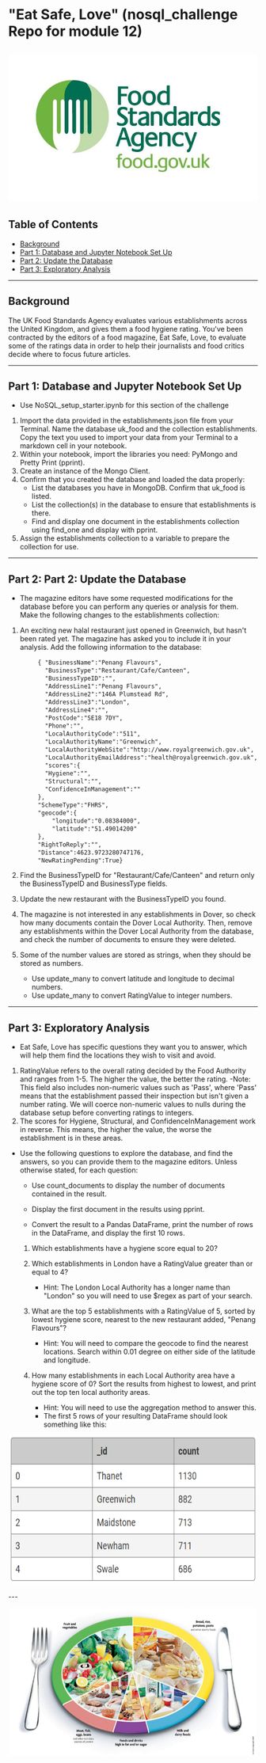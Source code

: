 
# "Eat Safe, Love" (nosql_challenge Repo for module 12)
![mar season diagram](images/food_standard_ag.png)
---
## Table of Contents
- [Background](#background)
- [Part 1: Database and Jupyter Notebook Set Up](#database-and-Jupyter-Notebook-Set-Up)
- [Part 2: Update the Database](#update-the-Database)
- [Part 3: Exploratory Analysis](#exploratory-Analysis)

---
## Background <a name="background"></a>

The UK Food Standards Agency evaluates various establishments across the United Kingdom, and gives them a food hygiene rating. 
You've been contracted by the editors of a food magazine, Eat Safe, Love, to evaluate some of the ratings data in order to help 
their journalists and food critics decide where to focus future articles.

---
## Part 1: Database and Jupyter Notebook Set Up <a name="database-and-Jupyter-Notebook-Set-Up"></a>

-  Use NoSQL_setup_starter.ipynb for this section of the challenge
  1. Import the data provided in the establishments.json file from your Terminal. Name the database uk_food and the collection establishments. 
     Copy the text you used to import your data from your Terminal to a markdown cell in your notebook.
  2. Within your notebook, import the libraries you need: PyMongo and Pretty Print (pprint).
  3. Create an instance of the Mongo Client.
  4. Confirm that you created the database and loaded the data properly:
      -  List the databases you have in MongoDB. Confirm that uk_food is listed.              
      -  List the collection(s) in the database to ensure that establishments is there.
      -  Find and display one document in the establishments collection using find_one and display with pprint.
  5.  Assign the establishments collection to a variable to prepare the collection for use.
---
## Part 2: Part 2: Update the Database <a name="update-the-Database"></a>

-  The magazine editors have some requested modifications for the database before you can perform any queries or analysis for them. Make the
   following changes to the establishments collection:
1. An exciting new halal restaurant just opened in Greenwich, but hasn't been rated yet. The magazine has asked you to include it in your analysis. 
   Add the following information to the database:
   
            { "BusinessName":"Penang Flavours",
              "BusinessType":"Restaurant/Cafe/Canteen",
              "BusinessTypeID":"",
              "AddressLine1":"Penang Flavours",
              "AddressLine2":"146A Plumstead Rd",
              "AddressLine3":"London",
              "AddressLine4":"",
              "PostCode":"SE18 7DY",
              "Phone":"",
              "LocalAuthorityCode":"511",
              "LocalAuthorityName":"Greenwich",
              "LocalAuthorityWebSite":"http://www.royalgreenwich.gov.uk",
              "LocalAuthorityEmailAddress":"health@royalgreenwich.gov.uk",
              "scores":{
              "Hygiene":"",
              "Structural":"",
              "ConfidenceInManagement":""
            },
            "SchemeType":"FHRS",
            "geocode":{
                "longitude":"0.08384000",
                "latitude":"51.49014200"
            },
            "RightToReply":"",
            "Distance":4623.9723280747176,
            "NewRatingPending":True}

2. Find the BusinessTypeID for "Restaurant/Cafe/Canteen" and return only the BusinessTypeID and BusinessType fields.
3. Update the new restaurant with the BusinessTypeID you found.
4. The magazine is not interested in any establishments in Dover, so check how many documents contain the Dover Local Authority. 
   Then, remove any establishments within the Dover Local Authority from the database, and check the number of documents to ensure they were deleted.
5. Some of the number values are stored as strings, when they should be stored as numbers.
      -  Use update_many to convert latitude and longitude to decimal numbers.
      -  Use update_many to convert RatingValue to integer numbers.

---
## Part 3: Exploratory Analysis <a name="exploratory-Analysis"></a>

- Eat Safe, Love has specific questions they want you to answer, which will help them find the locations they wish to visit and avoid.

1. RatingValue refers to the overall rating decided by the Food Authority and ranges from 1-5. The higher the value, the better the rating.
    -Note: This field also includes non-numeric values such as 'Pass', where 'Pass' means that the establishment passed their inspection but
     isn't given a number rating. We will coerce non-numeric values to nulls during the database setup before converting ratings to integers.
2. The scores for Hygiene, Structural, and ConfidenceInManagement work in reverse. This means, the higher the value, the worse the establishment
    is in these areas.
    
- Use the following questions to explore the database, and find the answers, so you can provide them to the magazine editors.
  Unless otherwise stated, for each question:

    - Use count_documents to display the number of documents contained in the result.

    - Display the first document in the results using pprint.

    - Convert the result to a Pandas DataFrame, print the number of rows in the DataFrame, and display the first 10 rows.

    1. Which establishments have a hygiene score equal to 20?

    2. Which establishments in London have a RatingValue greater than or equal to 4?

        - Hint: The London Local Authority has a longer name than "London" so you will need to use $regex as part of your search.

    3. What are the top 5 establishments with a RatingValue of 5, sorted by lowest hygiene score, nearest to the new restaurant added, "Penang Flavours"?

        - Hint: You will need to compare the geocode to find the nearest locations. Search within 0.01 degree on either side of the latitude and longitude.

    4. How many establishments in each Local Authority area have a hygiene score of 0? Sort the results from highest to lowest, and print out the top ten local           authority areas.

        - Hint: You will need to use the aggregation method to answer this.
        - The first 5 rows of your resulting DataFrame should look something like this:

<p align="center">
<img src="images/dataframe_ex.png" alt="example dataframe" width="500" height="300">
</p>
---
<p align="center">
<img src="images/food_pie_pic.jpg" alt="food pie chart" width="500" height="300">
</p>
